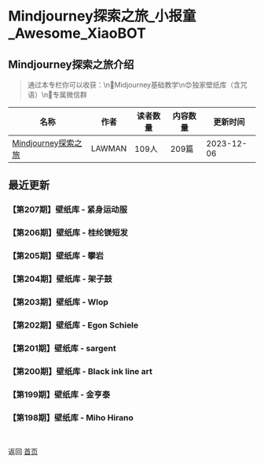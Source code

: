 # Mindjourney探索之旅_小报童_Awesome_XiaoBOT

## Mindjourney探索之旅介绍
> 通过本专栏你可以收获：\n🙌Midjourney基础教学\n😍独家壁纸库（含咒语）\n🤩专属微信群  
  


|名称|作者|读者数量|内容数量|更新时间|
|---|---|---|---|---|
|[Mindjourney探索之旅](https://xiaobot.net/p/75999?refer=0b133df9-27dc-423b-8101-639049001c13)|LAWMAN|109人|209篇|2023-12-06|

## 最近更新
### 【第207期】壁纸库 - 紧身运动服

### 【第206期】壁纸库 - 桂纶镁短发

### 【第205期】壁纸库 - 攀岩

### 【第204期】壁纸库 - 架子鼓

### 【第203期】壁纸库 - Wlop

### 【第202期】壁纸库 - Egon Schiele

### 【第201期】壁纸库 - sargent

### 【第200期】壁纸库 - Black ink line art

### 【第199期】壁纸库 - 金亨泰

### 【第198期】壁纸库 - Miho Hirano


<a href="https://github.com/Reno9527/awesome-xiaobot" style="color: white; text-decoration: none;">awesome-xiaobot</a>

返回 [首页](../README.md)
